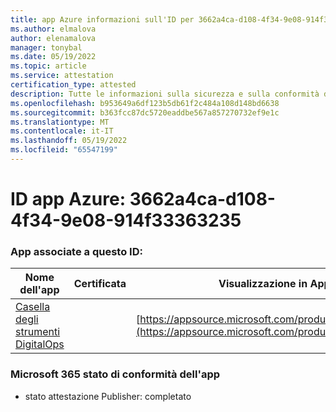 ```yaml
---
title: app Azure informazioni sull'ID per 3662a4ca-d108-4f34-9e08-914f33363235
ms.author: elmalova
author: elenamalova
manager: tonybal
ms.date: 05/19/2022
ms.topic: article
ms.service: attestation
certification_type: attested
description: Tutte le informazioni sulla sicurezza e sulla conformità disponibili per 3662a4ca-d108-4f34-9e08-914f33363235.
ms.openlocfilehash: b953649a6df123b5db61f2c484a108d148bd6638
ms.sourcegitcommit: b363fcc87dc5720eaddbe567a857270732ef9e1c
ms.translationtype: MT
ms.contentlocale: it-IT
ms.lasthandoff: 05/19/2022
ms.locfileid: "65547199"
---
```

# <a name="azure-app-id-3662a4ca-d108-4f34-9e08-914f33363235"></a>ID app Azure: 3662a4ca-d108-4f34-9e08-914f33363235


### <a name="apps-associated-with-this-id"></a>App associate a questo ID:
| **Nome dell'app** | **Certificata** | **Visualizzazione in AppSource** |
|--------------|---------------|-----------------------|
| [Casella degli strumenti DigitalOps](../forward/WA200003934.md) |  | [https://appsource.microsoft.com/product/office/WA200003934](https://appsource.microsoft.com/product/office/WA200003934) |

### <a name="microsoft-365-app-compliance-status"></a>Microsoft 365 stato di conformità dell'app
- stato attestazione Publisher: completato
